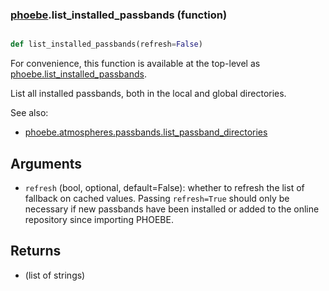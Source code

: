 ### [phoebe](phoebe.md).list_installed_passbands (function)


```py

def list_installed_passbands(refresh=False)

```



For convenience, this function is available at the top-level as
[phoebe.list_installed_passbands](phoebe.list_installed_passbands.md).

List all installed passbands, both in the local and global directories.

See also:
* [phoebe.atmospheres.passbands.list_passband_directories](phoebe.atmospheres.passbands.list_passband_directories.md)

Arguments
---------
* `refresh` (bool, optional, default=False): whether to refresh the list
    of fallback on cached values.  Passing `refresh=True` should only
    be necessary if new passbands have been installed or added to the
    online repository since importing PHOEBE.

Returns
--------
* (list of strings)

